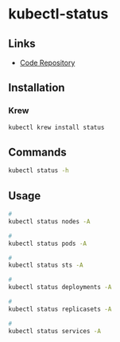 # kubectl-status

## Links

- [Code Repository](https://github.com/bergerx/kubectl-status)

## Installation

### Krew

```sh
kubectl krew install status
```

## Commands

```sh
kubectl status -h
```

## Usage

```sh
#
kubectl status nodes -A

#
kubectl status pods -A

#
kubectl status sts -A

#
kubectl status deployments -A

#
kubectl status replicasets -A

#
kubectl status services -A
```
